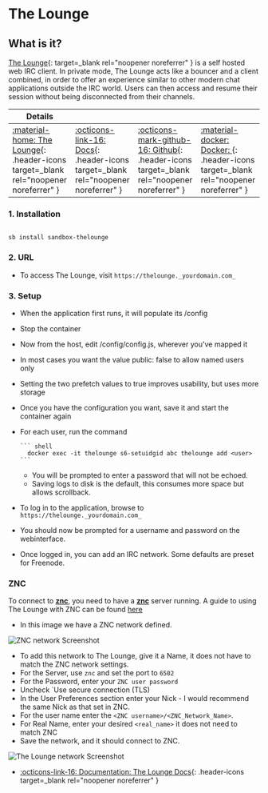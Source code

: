 # The Lounge

## What is it?

[The Lounge](https://thelounge.chat/){: target=_blank rel="noopener noreferrer" } is a self hosted web IRC client. In private mode, The Lounge acts like a bouncer and a client combined, in order to offer an experience similar to other modern chat applications outside the IRC world. Users can then access and resume their session without being disconnected from their channels.

| Details     |             |             |             |
|-------------|-------------|-------------|-------------|
| [:material-home: The Lounge](https://thelounge.chat/){: .header-icons target=_blank rel="noopener noreferrer" } | [:octicons-link-16: Docs](https://thelounge.chat/docs){: .header-icons target=_blank rel="noopener noreferrer" } | [:octicons-mark-github-16: Github](https://github.com/thelounge/thelounge ){: .header-icons target=_blank rel="noopener noreferrer" } | [:material-docker: Docker: ](https://docs.linuxserver.io/images/docker-thelounge){: .header-icons target=_blank rel="noopener noreferrer" } |

### 1. Installation

``` shell

sb install sandbox-thelounge

```

### 2. URL

- To access The Lounge, visit `https://thelounge._yourdomain.com_`

### 3. Setup

- When the application first runs, it will populate its /config
- Stop the container
- Now from the host, edit /config/config.js, wherever you've mapped it
- In most cases you want the value public: false to allow named users only
- Setting the two prefetch values to true improves usability, but uses more storage
- Once you have the configuration you want, save it and start the container again
- For each user, run the command

      ``` shell
        docker exec -it thelounge s6-setuidgid abc thelounge add <user>
      ```
  - You will be prompted to enter a password that will not be echoed.
  - Saving logs to disk is the default, this consumes more space but allows scrollback.
- To log in to the application, browse to `https://thelounge._yourdomain.com_`
- You should now be prompted for a username and password on the webinterface.
- Once logged in, you can add an IRC network. Some defaults are preset for Freenode.

### ZNC

To connect to **[znc](../../sandbox/apps/znc.md)**, you need to have a **[znc](../../sandbox/apps/znc.md)** server running. A guide to using The Lounge with ZNC can be found [here](https://thelounge.chat/docs/guides/znc)

- In this image we have a ZNC network defined.

![ZNC network Screenshot](../../sandbox/images/znc_network.png)

- To add this network to The Lounge, give it a Name, it does not have to match the ZNC network settings.
- For the Server, use `znc` and set the port to `6502`
- For the Password, enter your `ZNC user password`
- Uncheck `Use secure connection (TLS)
- In the User Preferences section enter your Nick - I would recommend the same Nick as that set in ZNC.
- For the user name enter the `<ZNC username>/<ZNC_Network_Name>`.
- For Real Name, enter your desired `<real_name>` it does not need to match ZNC
- Save the network, and it should connect to ZNC.

![The Lounge network Screenshot](../../sandbox/images/lounge_network.png)

- [:octicons-link-16: Documentation: The Lounge Docs](https://thelounge.chat/docs){: .header-icons target=_blank rel="noopener noreferrer" }
